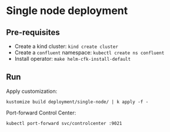 # Single node deployment

## Pre-requisites

- Create a kind cluster: `kind create cluster`
- Create a `confluent` namespace: `kubectl create ns confluent`
- Install operator: `make helm-cfk-install-default`

## Run

Apply customization:

```
kustomize build deployment/single-node/ | k apply -f -
```

Port-forward Control Center:

```
kubectl port-forward svc/controlcenter :9021
```
